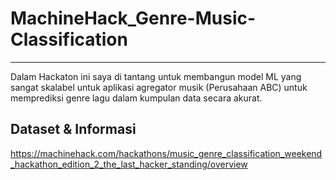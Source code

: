 # MachineHack_Genre-Music-Classification
<hr>

Dalam Hackaton ini saya di tantang untuk membangun model ML yang sangat skalabel untuk aplikasi agregator musik (Perusahaan ABC) untuk memprediksi genre lagu dalam kumpulan data secara akurat.

## Dataset & Informasi 
https://machinehack.com/hackathons/music_genre_classification_weekend_hackathon_edition_2_the_last_hacker_standing/overview
